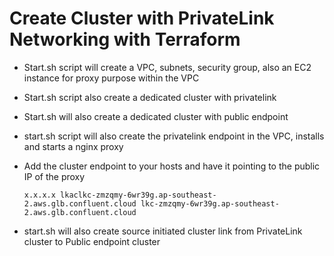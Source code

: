 # Create Cluster with PrivateLink Networking with Terraform
  * Start.sh script will create a VPC, subnets, security group, also an EC2 instance for proxy purpose within the VPC

  * Start.sh script also create a dedicated cluster with privatelink

  * Start.sh will also create a dedicated cluster with public endpoint

  * start.sh script will also create the privatelink endpoint in the VPC, installs and starts a nginx proxy
  
  * Add the cluster endpoint to your hosts and have it pointing to the public IP of the proxy
    ```
    x.x.x.x lkaclkc-zmzqmy-6wr39g.ap-southeast-2.aws.glb.confluent.cloud lkc-zmzqmy-6wr39g.ap-southeast-2.aws.glb.confluent.cloud
    ```

  * start.sh will also create source initiated cluster link from PrivateLink cluster to Public endpoint cluster

